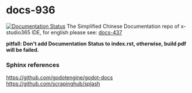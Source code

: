 # docs-936
[![Documentation Status](https://readthedocs.org/projects/x-studio365/badge/?version=latest)](https://docs.x-studio365.com/zh_CN/latest/?badge=latest)
The Simplified Chinese Documentation repo of x-studio365 IDE, for english please see: [docs-437](https://github.com/x-studio365/docs-437)

**pitfall: Don't add Documentation Status to index.rst, otherwise, build pdf will be failed.**

### Sphinx references
https://github.com/godotengine/godot-docs  
https://github.com/scrapinghub/splash
